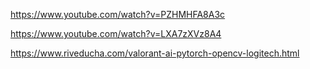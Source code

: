 https://www.youtube.com/watch?v=PZHMHFA8A3c

https://www.youtube.com/watch?v=LXA7zXVz8A4

https://www.riveducha.com/valorant-ai-pytorch-opencv-logitech.html

